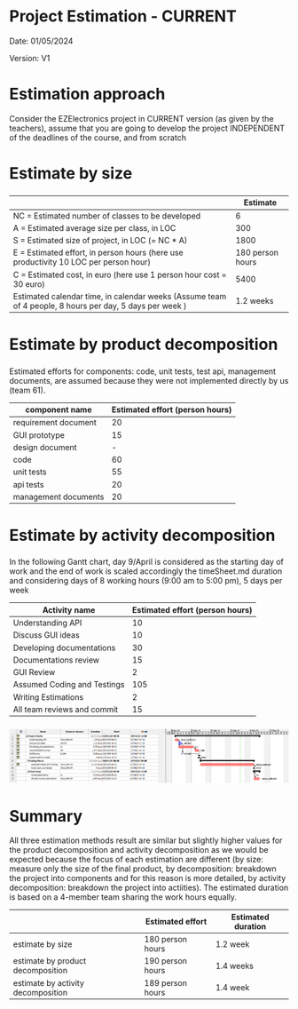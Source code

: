 # Project Estimation - CURRENT
Date: 01/05/2024

Version: V1


# Estimation approach
Consider the EZElectronics  project in CURRENT version (as given by the teachers), assume that you are going to develop the project INDEPENDENT of the deadlines of the course, and from scratch
# Estimate by size
### 
|             | Estimate                        |             
| ----------- | ------------------------------- |  
| NC =  Estimated number of classes to be developed   |             6               |             
|  A = Estimated average size per class, in LOC       |                300            | 
| S = Estimated size of project, in LOC (= NC * A) | 1800|
| E = Estimated effort, in person hours (here use productivity 10 LOC per person hour)  |                   180          person hours         |   
| C = Estimated cost, in euro (here use 1 person hour cost = 30 euro) | 5400| 
| Estimated calendar time, in calendar weeks (Assume team of 4 people, 8 hours per day, 5 days per week ) |  1.2 weeks   |               

# Estimate by product decomposition
### 
Estimated efforts for components: code, unit tests, test api, management documents, are assumed because they were not implemented directly by us (team 61).

|         component name    | Estimated effort (person hours)   |             
| ----------- | ------------------------------- | 
|requirement document    | 20 | 
| GUI prototype |15|
|design document |-|
|code |60|
| unit tests |55|
| api tests |20|
| management documents  |20|



# Estimate by activity decomposition
### 


In the following Gantt chart, day 9/April is considered as the starting day of work and the end of work is scaled accordingly the timeSheet.md duration and considering days of 8 working hours (9:00 am to 5:00 pm), 5 days per week

|         Activity name    | Estimated effort (person hours)   |             
| ----------- | ------------------------------- | 
|Understanding API| 10 |
|Discuss GUI ideas |10|
|Developing documentations| 30|
|Documentations review|15|
|GUI Review|2|
|Assumed Coding and Testings | 105 |
|Writing Estimations |2|
|All team reviews and commit|15|
###
![](PNGfiles/EstV1/Gantt.png)

# Summary
All three estimation methods result are similar but slightly higher values for the product decomposition and activity decomposition as we would be expected because the focus of each estimation are different (by size: measure only the size of the final product, by decomposition: breakdown the project into components and for this reason is more detailed, by activity decomposition: breakdown the project into actiities). The estimated duration is based on a 4-member team sharing the work hours equally.

|             | Estimated effort                        |   Estimated duration |          
| ----------- | --------------------------------------- | -------------------- |
| estimate by size |180 person hours| 1.2 week|
| estimate by product decomposition |190 person hours| 1.4 weeks|
| estimate by activity decomposition |189 person hours| 1.4 week |




